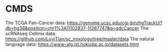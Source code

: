 # CMDS

The TCGA Pan-Cancer data:  https://genome.ucsc.edu/cgi-bin/hgTrackUi?db=hg38&position=chr1%3A11102837-11267747&g=gdcCancer
The scRNAseq Cellmix data: https://github.com/LuyiTian/sc_mixology/tree/master/data
The natural language data: https://www-alg.ist.hokudai.ac.jp/datasets.html